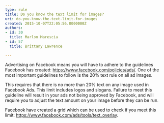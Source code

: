 ```yaml
---
type: rule
title: Do you know the text limit for images?
uri: do-you-know-the-text-limit-for-images
created: 2015-10-07T22:05:56.0000000Z
authors:
- id: 30
  title: Marlon Marescia
- id: 57
  title: Brittany Lawrence

---
```




<span class='intro'> <p>​Advertising on Facebook means you will have to adhere to the guidelines Facebook has created&#58; <a href="https&#58;//www.facebook.com/policies/ads/">https&#58;//www.facebook.com/policies/ads/</a>. One of the most important guidelines to follow is the 20% text rule on all ad images.</p> </span>

<p></p><p>This requires that there is no more than 20% text on any image used in Facebook Ads. This limit includes logos and slogans. Failure to meet this guideline will result in your ads not being approved by Facebook, and will require you to adjust the text amount on your image before they can be run.</p><p>Facebook have created a grid which can be used to check if you meet this limit&#58; <a href="https&#58;//www.facebook.com/ads/tools/text_overlay">https&#58;//www.facebook.com/ads/tools/text_overlay</a>.&#160;</p>


